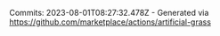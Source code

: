 Commits: 2023-08-01T08:27:32.478Z - Generated via https://github.com/marketplace/actions/artificial-grass
<br>
